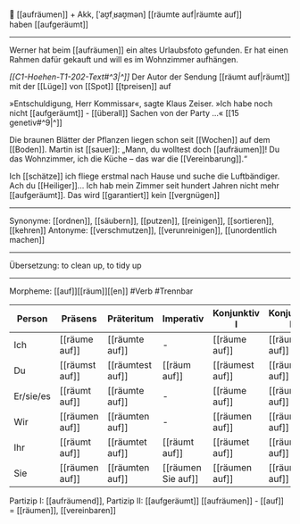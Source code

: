 🧹 [[aufräumen]] + Akk, [ˈaʊ̯fˌʁaʊ̯mən]
[[räumte auf|räumte auf]]  
haben [[aufgeräumt]]

---

Werner hat beim [[aufräumen]] ein altes Urlaubsfoto gefunden. Er hat einen Rahmen dafür gekauft und will es im Wohnzimmer aufhängen.

_[[C1-Hoehen-T1-202-Text#^3|^]]_ Der Autor der Sendung [[räumt auf|räumt]] mit der [[Lüge]] von [[Spot]] [[tpreisen]] auf

»Entschuldigung, Herr Kommissar«, sagte Klaus Zeiser. »Ich habe noch nicht [[aufgeräumt]] - [[überall]] Sachen von der Party ...« [[15 genetiv#^9|^]]

Die braunen Blätter der Pflanzen liegen schon seit [[Wochen]] auf dem [[Boden]]. Martin ist [[sauer]]: „Mann, du wolltest doch [[aufräumen]]! Du das Wohnzimmer, ich die Küche – das war die [[Vereinbarung]].“

Ich [[schätze]] ich fliege erstmal nach Hause und suche die Luftbändiger. Ach du [[Heiliger]]... Ich hab mein Zimmer seit hundert Jahren nicht mehr [[aufgeräumt]]. Das wird [[garantiert]] kein [[vergnügen]]

---

Synonyme: [[ordnen]], [[säubern]], [[putzen]], [[reinigen]], [[sortieren]], [[kehren]]
Antonyme: [[verschmutzen]], [[verunreinigen]], [[unordentlich machen]]

---

Übersetzung: to clean up, to tidy up

---

Morpheme: [[auf]][[räum]][[en]]
#Verb #Trennbar

| Person    | Präsens        | Präteritum       | Imperativ          | Konjunktiv I    | Konjunktiv II    |
| --------- | -------------- | ---------------- | ------------------ | --------------- | ---------------- |
| Ich       | [[räume auf]]  | [[räumte auf]]   | -                  | [[räume auf]]   | [[räumte auf]]   |
| Du        | [[räumst auf]] | [[räumtest auf]] | [[räum auf]]       | [[räumest auf]] | [[räumtest auf]] |
| Er/sie/es | [[räumt auf]]  | [[räumte auf]]   | -                  | [[räume auf]]   | [[räumte auf]]   |
| Wir       | [[räumen auf]] | [[räumten auf]]  | -                  | [[räumen auf]]  | [[räumten auf]]  |
| Ihr       | [[räumt auf]]  | [[räumtet auf]]  | [[räumt auf]]      | [[räumet auf]]  | [[räumtet auf]]  |
| Sie       | [[räumen auf]] | [[räumten auf]]  | [[räumen Sie auf]] | [[räumen auf]]  | [[räumten auf]]  |

Partizip I: [[aufräumend]], Partizip II: [[aufgeräumt]]
[[aufräumen]] - [[auf]] = [[räumen]], [[vereinbaren]]
